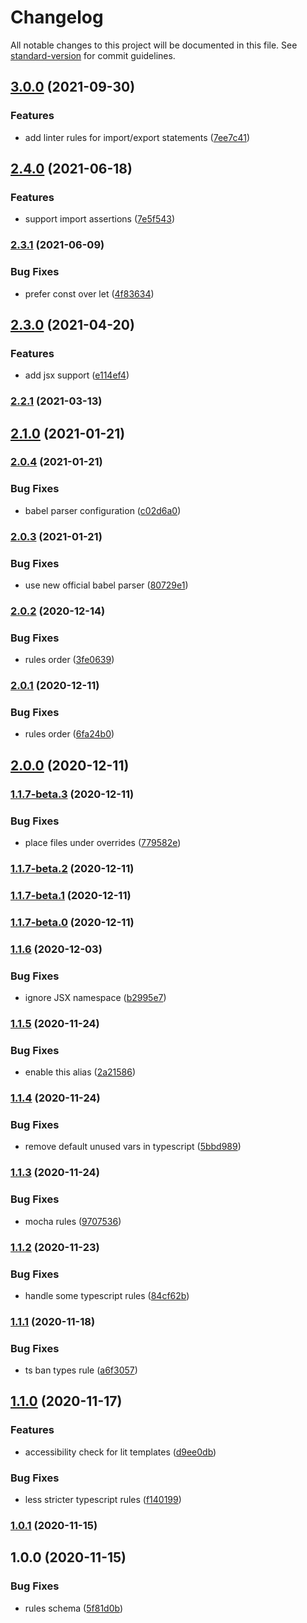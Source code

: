 # Changelog

All notable changes to this project will be documented in this file. See [standard-version](https://github.com/conventional-changelog/standard-version) for commit guidelines.

## [3.0.0](https://github.com/chialab/eslint-config/compare/v2.4.0...v3.0.0) (2021-09-30)


### Features

* add linter rules for import/export statements ([7ee7c41](https://github.com/chialab/eslint-config/commit/7ee7c4186a41b7ffbd14e6ebb9756160971d7d9a))

## [2.4.0](https://github.com/chialab/eslint-config/compare/v2.3.1...v2.4.0) (2021-06-18)


### Features

* support import assertions ([7e5f543](https://github.com/chialab/eslint-config/commit/7e5f5437c044014370454408563f83b1bf540987))

### [2.3.1](https://github.com/chialab/eslint-config/compare/v2.3.0...v2.3.1) (2021-06-09)


### Bug Fixes

* prefer const over let ([4f83634](https://github.com/chialab/eslint-config/commit/4f83634751013af2b335ab4aeee6db7644cece3d))

## [2.3.0](https://github.com/chialab/eslint-config/compare/v2.2.1...v2.3.0) (2021-04-20)


### Features

* add jsx support ([e114ef4](https://github.com/chialab/eslint-config/commit/e114ef46e986d5c9bee4dc912d5e181adbf309d7))

### [2.2.1](https://github.com/chialab/eslint-config/compare/v2.2.0...v2.2.1) (2021-03-13)

## [2.1.0](https://github.com/chialab/eslint-config/compare/v2.0.4...v2.1.0) (2021-01-21)

### [2.0.4](https://github.com/chialab/eslint-config/compare/v2.0.3...v2.0.4) (2021-01-21)


### Bug Fixes

* babel parser configuration ([c02d6a0](https://github.com/chialab/eslint-config/commit/c02d6a01cb5d9896e68d3df1b37f6377477d73cf))

### [2.0.3](https://github.com/chialab/eslint-config/compare/v2.0.2...v2.0.3) (2021-01-21)


### Bug Fixes

* use new official babel parser ([80729e1](https://github.com/chialab/eslint-config/commit/80729e161aed3437a6a1d02b98984de6e5dce931))

### [2.0.2](https://github.com/chialab/eslint-config/compare/v2.0.1...v2.0.2) (2020-12-14)


### Bug Fixes

* rules order ([3fe0639](https://github.com/chialab/eslint-config/commit/3fe063990730a0419a40a62cbf11b5e03598a56e))

### [2.0.1](https://github.com/chialab/eslint-config/compare/v2.0.0...v2.0.1) (2020-12-11)


### Bug Fixes

* rules order ([6fa24b0](https://github.com/chialab/eslint-config/commit/6fa24b07f3edf0daad31301cc4f6cb6f87d86879))

## [2.0.0](https://github.com/chialab/eslint-config/compare/v1.1.7-beta.3...v2.0.0) (2020-12-11)

### [1.1.7-beta.3](https://github.com/chialab/eslint-config/compare/v1.1.7-beta.2...v1.1.7-beta.3) (2020-12-11)


### Bug Fixes

* place files under overrides ([779582e](https://github.com/chialab/eslint-config/commit/779582e3cf9dc4b3f86d5295c27e61a3be78b06d))

### [1.1.7-beta.2](https://github.com/chialab/eslint-config/compare/v1.1.7-beta.1...v1.1.7-beta.2) (2020-12-11)

### [1.1.7-beta.1](https://github.com/chialab/eslint-config/compare/v1.1.7-beta.0...v1.1.7-beta.1) (2020-12-11)

### [1.1.7-beta.0](https://github.com/chialab/eslint-config/compare/v1.1.6...v1.1.7-beta.0) (2020-12-11)

### [1.1.6](https://github.com/chialab/eslint-config/compare/v1.1.5...v1.1.6) (2020-12-03)


### Bug Fixes

* ignore JSX namespace ([b2995e7](https://github.com/chialab/eslint-config/commit/b2995e73868c25d7f884407327a7b3de9daa8cb0))

### [1.1.5](https://github.com/chialab/eslint-config/compare/v1.1.4...v1.1.5) (2020-11-24)


### Bug Fixes

* enable this alias ([2a21586](https://github.com/chialab/eslint-config/commit/2a2158648c28e4e2712b24d648e00f4759f96f44))

### [1.1.4](https://github.com/chialab/eslint-config/compare/v1.1.3...v1.1.4) (2020-11-24)


### Bug Fixes

* remove default unused vars in typescript ([5bbd989](https://github.com/chialab/eslint-config/commit/5bbd9890d0008d27fc665f6c76f5fef4dae869b7))

### [1.1.3](https://github.com/chialab/eslint-config/compare/v1.1.2...v1.1.3) (2020-11-24)


### Bug Fixes

* mocha rules ([9707536](https://github.com/chialab/eslint-config/commit/9707536686081832ad9b917ff1a725bde4a246b2))

### [1.1.2](https://github.com/chialab/eslint-config/compare/v1.1.1...v1.1.2) (2020-11-23)


### Bug Fixes

* handle some typescript rules ([84cf62b](https://github.com/chialab/eslint-config/commit/84cf62b1903eec2384106f0f09af14114802a2a7))

### [1.1.1](https://github.com/chialab/eslint-config/compare/v1.1.0...v1.1.1) (2020-11-18)


### Bug Fixes

* ts ban types rule ([a6f3057](https://github.com/chialab/eslint-config/commit/a6f30578020e1675e48693a1f8e3864f0ac767df))

## [1.1.0](https://github.com/chialab/eslint-config/compare/v1.0.1...v1.1.0) (2020-11-17)


### Features

* accessibility check for lit templates ([d9ee0db](https://github.com/chialab/eslint-config/commit/d9ee0db6926c9fee4ea05fbe83359a472faced82))


### Bug Fixes

* less stricter typescript rules ([f140199](https://github.com/chialab/eslint-config/commit/f1401999e3da7054ab661d08333edd97d42ddea4))

### [1.0.1](https://github.com/chialab/eslint-config/compare/v1.0.0...v1.0.1) (2020-11-15)

## 1.0.0 (2020-11-15)


### Bug Fixes

* rules schema ([5f81d0b](https://github.com/chialab/eslint-config/commit/5f81d0b36785f00fe34d9cc4f7e60c186cfea44b))
